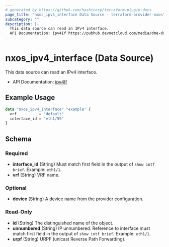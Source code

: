 ```yaml
---
# generated by https://github.com/hashicorp/terraform-plugin-docs
page_title: "nxos_ipv4_interface Data Source - terraform-provider-nxos"
subcategory: ""
description: |-
  This data source can read an IPv4 interface.
  API Documentation: ipv4If https://pubhub.devnetcloud.com/media/dme-docs-10-2-2/docs/Layer%203/ipv4:If/
---
```


# nxos_ipv4_interface (Data Source)

This data source can read an IPv4 interface.

- API Documentation: [ipv4If](https://pubhub.devnetcloud.com/media/dme-docs-10-2-2/docs/Layer%203/ipv4:If/)

## Example Usage

```terraform
data "nxos_ipv4_interface" "example" {
  vrf          = "default"
  interface_id = "eth1/59"
}
```

<!-- schema generated by tfplugindocs -->
## Schema

### Required

- **interface_id** (String) Must match first field in the output of `show intf brief`. Example: `eth1/1`.
- **vrf** (String) VRF name.

### Optional

- **device** (String) A device name from the provider configuration.

### Read-Only

- **id** (String) The distinguished name of the object.
- **unnumbered** (String) IP unnumbered. Reference to interface must match first field in the output of `show intf brief`. Example: `eth1/1`.
- **urpf** (String) URPF (unicast Reverse Path Forwarding).


